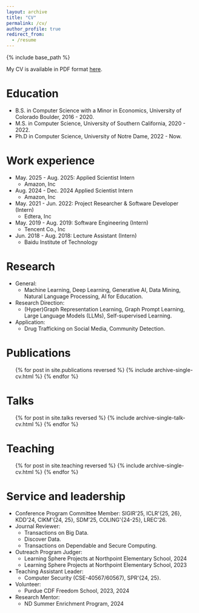 ```yaml
---
layout: archive
title: "CV"
permalink: /cv/
author_profile: true
redirect_from:
  - /resume
---
```


{% include base_path %}

My CV is available in PDF format [here](https://tianyi-billy-ma.github.io/files/Tianyi_Ma_University_of_Notre_Dame_CV.pdf).

# Education

- B.S. in Computer Science with a Minor in Economics, University of Colorado Boulder, 2016 - 2020.
- M.S. in Computer Science, University of Southern California, 2020 - 2022.
- Ph.D in Computer Science, University of Notre Dame, 2022 - Now.

# Work experience

- May. 2025 - Aug. 2025: Applied Scientist Intern
  - Amazon, Inc
- Aug. 2024 - Dec. 2024 Applied Scientist Intern
  - Amazon, Inc
- May. 2021 - Jun. 2022: Project Researcher & Software Developer (Intern)
  - Edtera, Inc
- May. 2019 - Aug. 2019: Software Engineering (Intern)
  - Tencent Co., Inc
- Jun. 2018 - Aug. 2018: Lecture Assistant (Intern)
  - Baidu Institute of Technology

# Research

- General:
  - Machine Learning, Deep Learning, Generative AI, Data Mining, Natural Language Processing, AI for Education.
- Research Direction:
  - (Hyper)Graph Representation Learning, Graph Prompt Learning, Large Language Models (LLMs), Self-supervised Learning.
- Application:
  - Drug Trafficking on Social Media, Community Detection.

# Publications

  <ul>{% for post in site.publications reversed %}
    {% include archive-single-cv.html %}
  {% endfor %}</ul>
  
Talks
======
  <ul>{% for post in site.talks reversed %}
    {% include archive-single-talk-cv.html  %}
  {% endfor %}</ul>
  
Teaching
======
  <ul>{% for post in site.teaching reversed %}
    {% include archive-single-cv.html %}
  {% endfor %}</ul>
  
Service and leadership
======
* Conference Program Committee Member: SIGIR'25, ICLR'{25, 26}, KDD'24, CIKM'{24, 25}, SDM'25, COLING'{24-25}, LREC'26.
* Journal Reviewer: 
  *  Transactions on Big Data.
  *  Discover Data.
  *  Transactions on Dependable and Secure Computing.
* Outreach Program Judger: 
  * Learning Sphere Projects at Northpoint Elementary School, 2024
  * Learning Sphere Projects at Northpoint Elementary School, 2023
* Teaching Assistant Leader:
  * Computer Security (CSE-40567/60567), SPR'{24, 25}. 
* Volunteer:
  * Purdue CDF Freedom School, 2023, 2024
* Research Mentor:
  * ND Summer Enrichment Program, 2024
